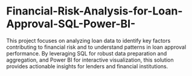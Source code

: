 # Financial-Risk-Analysis-for-Loan-Approval-SQL-Power-BI-
This project focuses on analyzing loan data to identify key factors contributing to financial risk and to understand patterns in loan approval performance. By leveraging SQL for robust data preparation and aggregation, and Power BI for interactive visualization, this solution provides actionable insights for lenders and financial institutions.

